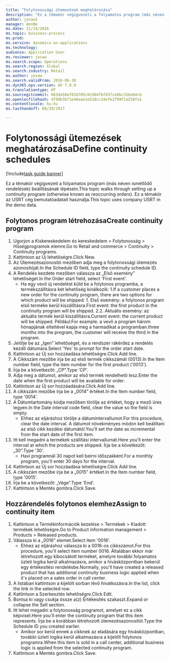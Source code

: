 ```yaml
--- 
title: "Folytonossági ütemezések meghatározása"
description: "Ez a témakör végigvezeti a folyamatos program (más néven ismétlődő rendelések) beállításának lépésein."
author: josaw1
manager: AnnBe
ms.date: 11/14/2016
ms.topic: business-process
ms.prod: 
ms.service: dynamics-ax-applications
ms.technology: 
audience: Application User
ms.reviewer: josaw
ms.search.scope: Operations
ms.search.region: Global
ms.search.industry: Retail
ms.author: josaw
ms.search.validFrom: 2016-06-30
ms.dyn365.ops.version: AX 7.0.0
ms.translationtype: HT
ms.sourcegitcommit: 663da58ef01b705c0c984fbfd3fce8bc31be04c6
ms.openlocfilehash: 4f99b3b71e46aae1e510cc24efe2f99f1a258fa1
ms.contentlocale: hu-hu
ms.lasthandoff: 08/29/2017

---
```

# <a name="define-continuity-schedules"></a><span data-ttu-id="7d6ce-103">Folytonossági ütemezések meghatározása</span><span class="sxs-lookup"><span data-stu-id="7d6ce-103">Define continuity schedules</span></span>

[!include[task guide banner](../includes/task-guide-banner.md)]

<span data-ttu-id="7d6ce-104">Ez a témakör végigvezeti a folyamatos program (más néven ismétlődő rendelések) beállításának lépésein.</span><span class="sxs-lookup"><span data-stu-id="7d6ce-104">This topic walks through setting up a continuity program (otherwise known as reoccurring orders).</span></span> <span data-ttu-id="7d6ce-105">Ez a témakör az USRT cég bemutatóadatait használja.</span><span class="sxs-lookup"><span data-stu-id="7d6ce-105">This topic uses company USRT in the demo data.</span></span>


## <a name="create-continuity-program"></a><span data-ttu-id="7d6ce-106">Folytonos program létrehozása</span><span class="sxs-lookup"><span data-stu-id="7d6ce-106">Create continuity program</span></span>
1. <span data-ttu-id="7d6ce-107">Ugorjon a Kiskereskedelem és kereskedelem > Folytonosság > Hűségprogramok elemre.</span><span class="sxs-lookup"><span data-stu-id="7d6ce-107">Go to Retail and commerce > Continuity > Continuity programs.</span></span>
2. <span data-ttu-id="7d6ce-108">Kattintson az Új lehetőségre.</span><span class="sxs-lookup"><span data-stu-id="7d6ce-108">Click New.</span></span>
3. <span data-ttu-id="7d6ce-109">Az Ütemezésazonosító mezőben adja meg a folytonossági ütemezés azonosítóját.</span><span class="sxs-lookup"><span data-stu-id="7d6ce-109">In the Schedule ID field, type the continuity schedule ID.</span></span>
4. <span data-ttu-id="7d6ce-110">A Rendelés kezdete mezőben válassza az „Első esemény” lehetőséget.</span><span class="sxs-lookup"><span data-stu-id="7d6ce-110">In the Order start field, select 'First event'.</span></span>
    * <span data-ttu-id="7d6ce-111">Ha egy vevő új rendelést küld be a folytonos programba, a termékszállításra két lehetőség kínálkozik: 1.</span><span class="sxs-lookup"><span data-stu-id="7d6ce-111">If a customer places a new order for the continuity program, there are two options for which product will be shipped:  1.</span></span> <span data-ttu-id="7d6ce-112">Első esemény: a folytonos program első terméke kerül kiszállításra.</span><span class="sxs-lookup"><span data-stu-id="7d6ce-112">First event: the first product in the continuity program will be shipped.</span></span>  <span data-ttu-id="7d6ce-113">2.</span><span class="sxs-lookup"><span data-stu-id="7d6ce-113">2.</span></span> <span data-ttu-id="7d6ce-114">Aktuális esemény: az aktuális termék kerül kiszállításra.</span><span class="sxs-lookup"><span data-stu-id="7d6ce-114">Current event: the current product will be shipped.</span></span> <span data-ttu-id="7d6ce-115">Például:</span><span class="sxs-lookup"><span data-stu-id="7d6ce-115">For example.</span></span> <span data-ttu-id="7d6ce-116">a vevő a program három hónapjának elteltével kapja meg a harmadikat a programban.</span><span class="sxs-lookup"><span data-stu-id="7d6ce-116">three months into the program, the customer will receive the third in the program.</span></span>  
5. <span data-ttu-id="7d6ce-117">Jelölje be az „Igen” lehetőséget, és a rendszer rákérdez a rendelés kezdő dátumára.</span><span class="sxs-lookup"><span data-stu-id="7d6ce-117">Select 'Yes' to prompt for the order start date.</span></span>
6. <span data-ttu-id="7d6ce-118">Kattintson az Új sor hozzáadása lehetőségre.</span><span class="sxs-lookup"><span data-stu-id="7d6ce-118">Click Add line.</span></span>
7. <span data-ttu-id="7d6ce-119">A Cikkszám mezőbe írja be az első termék cikkszámát (0013).</span><span class="sxs-lookup"><span data-stu-id="7d6ce-119">In the Item number field, type the item number for the first product ('0013').</span></span>
8. <span data-ttu-id="7d6ce-120">Írja be a következőt: „CP”.</span><span class="sxs-lookup"><span data-stu-id="7d6ce-120">Type 'CP'.</span></span>
9. <span data-ttu-id="7d6ce-121">Adja meg a dátumot, amikor az első termék rendelhető lesz.</span><span class="sxs-lookup"><span data-stu-id="7d6ce-121">Enter the date when the first product will be available for order.</span></span>
10. <span data-ttu-id="7d6ce-122">Kattintson az Új sor hozzáadására.</span><span class="sxs-lookup"><span data-stu-id="7d6ce-122">Click Add line.</span></span>
11. <span data-ttu-id="7d6ce-123">A cikkszám mezőbe írja be a „0014” értéket.</span><span class="sxs-lookup"><span data-stu-id="7d6ce-123">In the Item number field, type '0014'.</span></span>
12. <span data-ttu-id="7d6ce-124">A Dátumtartomány kódja mezőben törölje az értéket, hogy a mező üres legyen.</span><span class="sxs-lookup"><span data-stu-id="7d6ce-124">In the Date interval code field, clear the value so the field is empty.</span></span>
    * <span data-ttu-id="7d6ce-125">Ehhez az eljáráshoz törölje a dátumintervallumot.</span><span class="sxs-lookup"><span data-stu-id="7d6ce-125">For this procedure, clear the date interval.</span></span> <span data-ttu-id="7d6ce-126">A dátumot növekményes módon kell beállítani az első cikk kezdési dátumától.</span><span class="sxs-lookup"><span data-stu-id="7d6ce-126">You'll set the date as incremental from the start date of the first item.</span></span>  
13. <span data-ttu-id="7d6ce-127">Itt kell megadni a termékek szállítási intervallumát.</span><span class="sxs-lookup"><span data-stu-id="7d6ce-127">Here you'll enter the interval at which the products are shipped.</span></span> <span data-ttu-id="7d6ce-128">Írja be a következőt: „30”.</span><span class="sxs-lookup"><span data-stu-id="7d6ce-128">Type '30'.</span></span>
    * <span data-ttu-id="7d6ce-129">Havi programnál 30 napot kell beírni időszakként.</span><span class="sxs-lookup"><span data-stu-id="7d6ce-129">For a monthly program, you'll enter 30 days for the interval.</span></span>  
14. <span data-ttu-id="7d6ce-130">Kattintson az Új sor hozzáadása lehetőségre.</span><span class="sxs-lookup"><span data-stu-id="7d6ce-130">Click Add line.</span></span>
15. <span data-ttu-id="7d6ce-131">A cikkszám mezőbe írja be a „0015” értéket.</span><span class="sxs-lookup"><span data-stu-id="7d6ce-131">In the Item number field, type '0015'.</span></span>
16. <span data-ttu-id="7d6ce-132">Írja be a következőt: „Vége”.</span><span class="sxs-lookup"><span data-stu-id="7d6ce-132">Type 'End'.</span></span>
17. <span data-ttu-id="7d6ce-133">Kattintson a Mentés gombra.</span><span class="sxs-lookup"><span data-stu-id="7d6ce-133">Click Save.</span></span>

## <a name="assign-to-continuity-item"></a><span data-ttu-id="7d6ce-134">Hozzárendelés folytonos elemhez</span><span class="sxs-lookup"><span data-stu-id="7d6ce-134">Assign to continuity item</span></span>
1. <span data-ttu-id="7d6ce-135">Kattintson a Termékinformációk kezelése > Termékek > Kiadott termékek lehetőségre.</span><span class="sxs-lookup"><span data-stu-id="7d6ce-135">Go to Product information management > Products > Released products.</span></span>
2. <span data-ttu-id="7d6ce-136">Válassza ki a „0016” elemet.</span><span class="sxs-lookup"><span data-stu-id="7d6ce-136">Select item '0016'.</span></span>
    * <span data-ttu-id="7d6ce-137">Ehhez az eljáráshoz válassza ki a 0016-os cikkszámot.</span><span class="sxs-lookup"><span data-stu-id="7d6ce-137">For this procedure, you'll select item number 0016.</span></span> <span data-ttu-id="7d6ce-138">Általában ekkor már létrehozott egy kibocsátott terméket, amelyre további folyamatos üzleti logika kerül alkalmazásra, amikor a hívásközpontban bekerül egy értékesítési rendelésbe.</span><span class="sxs-lookup"><span data-stu-id="7d6ce-138">Normally, you'll have created a released product that has additional continuity business logic applied when it's placed on a sales order in call center.</span></span>  
3. <span data-ttu-id="7d6ce-139">A listában kattintson a kijelölt sorban lévő hivatkozásra.</span><span class="sxs-lookup"><span data-stu-id="7d6ce-139">In the list, click the link in the selected row.</span></span>
4. <span data-ttu-id="7d6ce-140">Kattintson a Szerkesztés lehetőségre.</span><span class="sxs-lookup"><span data-stu-id="7d6ce-140">Click Edit.</span></span>
5. <span data-ttu-id="7d6ce-141">Bontsa ki vagy csukja össze a(z) Értékesítés szakaszt.</span><span class="sxs-lookup"><span data-stu-id="7d6ce-141">Expand or collapse the Sell section.</span></span>
6. <span data-ttu-id="7d6ce-142">Itt lehet megadni a folytonosság programot, amelyet ez a cikk képvisel.</span><span class="sxs-lookup"><span data-stu-id="7d6ce-142">Here you'll enter the continuity program that this item represents.</span></span> <span data-ttu-id="7d6ce-143">Írja be a korábban létrehozott ütemezésazonosítót.</span><span class="sxs-lookup"><span data-stu-id="7d6ce-143">Type the Schedule ID you created earlier.</span></span>
    * <span data-ttu-id="7d6ce-144">Amikor sor kerül ennek a cikknek az eladására egy hívásközpontban, további üzleti logika kerül alkalmazásra a kijelölt folytonos programra.</span><span class="sxs-lookup"><span data-stu-id="7d6ce-144">When this item is sold in a call center, additional business logic is applied from the selected continuity program.</span></span>  
7. <span data-ttu-id="7d6ce-145">Kattintson a Mentés gombra.</span><span class="sxs-lookup"><span data-stu-id="7d6ce-145">Click Save.</span></span>



